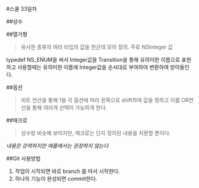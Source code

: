 #스쿨 33일차

##상수

##열거형
> 유사한 종류의 여러 타입의 값을 한군데 모아 정의. 
> 주로 NSInteger 값

typedef NS_ENUM을 써서 Integer값을 Transition을 통해 유의미한 이름으로 표현하고 사용할때는 유의미한 이름에 Integer값을 순서대로 부여하여 변환하여 받아들인다.

##옵션
>비트 연산을 통해 1을 각 옵션에 따라 왼쪽으로 shift하여 값을 정하고 이를 OR연산을 통해 여러개 선택이 가능하게 한다.

##매크로
>상수랑 비슷해 보이지만, 매크로는 단지 정의된 내용을 치환할 뿐이다.

_내용은 강력하지만 애플에서는 권장하지 않는다_


##Git 사용방법


1. 작업이 시작되면 바로 branch 를 따서 시작한다.
2. 하나의 기능이 완성되면 commit한다.
